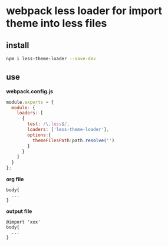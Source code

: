# webpack less loader for import theme into less files

## install
```bash
npm i less-theme-loader --save-dev
```

## use
**webpack.config.js**
```js
module.exports = {
  module: {
    loaders: [
      {
        test: /\.less$/,
        loaders: ['less-theme-loader'],
        options:{
          themeFilesPath:path.resolve('')
        }
      }
    ]
  }
};
```
**org file**
```less
body{
  ...
}
```
**output file**
```less
@import 'xxx'
body{
  ...
}
```